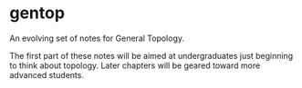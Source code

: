 # gentop
An evolving set of notes for General Topology.

The first part of these notes will be aimed at undergraduates just beginning to think about topology.
Later chapters will be geared toward more advanced students.
